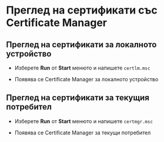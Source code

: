 # Преглед на сертификати със Certificate Manager

## Преглед на сертификати за локалното устройство

* Изберете **Run** от **Start** менюто и напишете `certlm.msc`

* Появява се Certificate Manager за локалното устройство

## Преглед на сертификати за текущия потребител

* Изберете **Run** от **Start** менюто и напишете `certmgr.msc`

* Появява се Certificate Manager за текущи потребител
